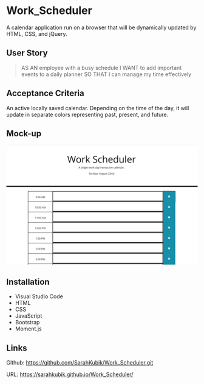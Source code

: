# Work_Scheduler

A calendar application run on a browser that will be dynamically updated by HTML, CSS, and jQuery.

## User Story

>AS AN employee with a busy schedule
>I WANT to add important events to a daily planner
>SO THAT I can manage my time effectively

## Acceptance Criteria

An active locally saved calendar. Depending on the time of the day, it will update in separate colors representing past, present, and future.

## Mock-up

![An active work hour calendar.](./assets/images/worksched.JPG)

## Installation

* Visual Studio Code
* HTML
* CSS
* JavaScript
* Bootstrap
* Moment.js

## Links

Github: <https://github.com/SarahKubik/Work_Scheduler.git>

URL: <https://sarahkubik.github.io/Work_Scheduler/>
